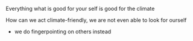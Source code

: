 Everything what is good for your self is good for the climate

How can we act climate-friendly, we are  not even able to look for ourself

- we do fingerpointing on others instead 